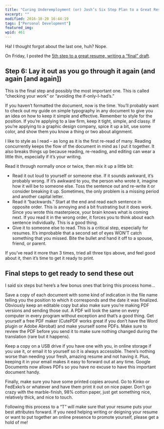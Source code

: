 ```yaml
---
title: "Curing Underemployment (or) Josh’s Six Step Plan to a Great Resume (part 6 of 6)"
excerpt: ""
modified: 2016-10-20 16:44:19
tags: ["Personal Development"]
featured_img:
wpid: 461
---
```



Ha! I thought forgot about the last one, huh? Nope.

On Friday, I posted the [5th step to a great resume, writing a “final” draft](/curing-underemployment-or-joshs-six-step-plan-to-a-great-resume-part-5-of-6/).

Step 6: Lay it out as you go through it again (and again \[and again\])
-----------------------------------------------------------------------

This is the final step and possibly the most important one. This is called “checking your work” or “avoiding the if-only-I-had’s.”

If you haven’t formatted the document, now is the time. You’ll probably want to check out my guide on simple typography in any document to give you an idea on how to keep it simple and effective. Remember to style for the position. If you’re applying to a law firm, keep it tight, simple, and classy. If you’re applying to a graphic design company, spice it up a bit, use some color, and show them you know a thing or two about alignment.

I like to style as I read – as long as it is the first re-read of many. Reading concurrently keeps the flow of the document in mind as I put it together. It also breaks things up because reading, re-reading, and editing can wear a little thin, especially if it’s your writing.

Read it through normally once or twice, then mix it up a little bit:

- Read it out loud to yourself or someone else. If it sounds awkward, it’s probably wrong. If it’s awkward to you, the person who wrote it, imagine how it will be to someone else. Toss the sentence out and re-write it or consider breaking it up. Sometimes, the only problem is a missing period and another capital letter.
- Read it “backwards.” Start at the end and read each sentence in opposite order. This is annoying and a bit frustrating but it does work. Since you wrote this masterpiece, your brain knows what is coming next. If you read it in the wrong order, it forces you to think about each sentence individually. This is a good thing.
- Give it to someone else to read. This is a critical step, especially for resumes. It’s improbable that a second set of eyes WON’T catch something that you missed. Bite the bullet and hand it off to a spouse, friend, or parent.

If you’ve read it more than 3 times, tried all three tips above, and feel good about it, then it’s time to get it ready to print.

Final steps to get ready to send these out
------------------------------------------

I said six steps but here’s a few bonus ones that bring this process home…

Save a copy of each document with some kind of indication in the file name telling you the position to which it corresponds and the date it was finalized. Obviously keep an editable copy but also make sure you’re making PDF versions and sending those out. A PDF will look the same on every computer in every program without exception and that’s a good thing. Get yourself a free PDF maker (CutePDF works great if you don’t have the Word plugin or Adobe Abrobat) and make yourself some PDFs. Make sure to review the PDF before you send it to make sure nothing changed during the translation (rare but it happens).

Keep a copy on a USB drive if you have one with you, in online storage if you use it, or email it to yourself so it is always accessible. There’s nothing worse than needing your fresh, amazing resume and not having it. Plus, keeping it in your email makes it easy to forward out at any time. Google Documents now allows PDFs so you have no excuse to have this important document handy.

Finally, make sure you have some printed copies around. Go to Kinko or FedExko’s or whatever and have them print it out on nice paper. Don’t go crazy with the marble-finish, 98% cotton paper, just get something nice, relatively thick, and nice to touch.

Following this process to a “T” will make sure that your resume puts your best attributes forward. If you need helping writing or deigning your resume or want to put together an online presence to promote yourself, please get a hold of me!
